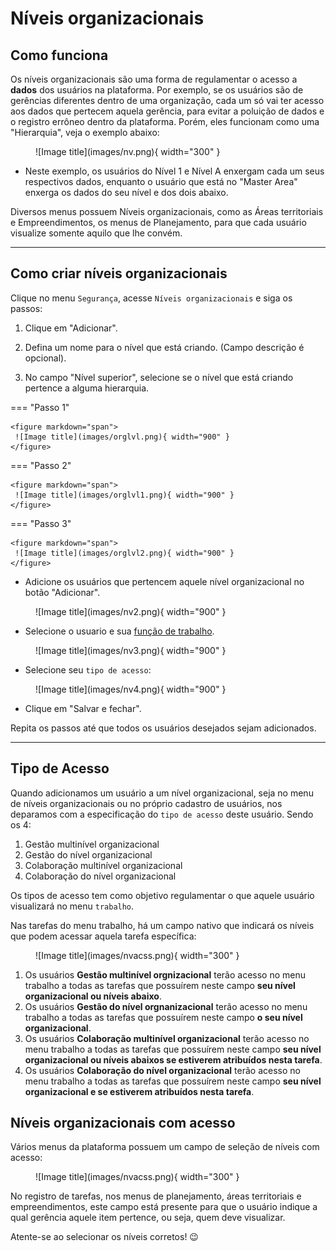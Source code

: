 # Níveis organizacionais

## Como funciona

Os níveis organizacionais são uma forma de regulamentar o acesso a **dados** dos usuários na plataforma. Por exemplo, se os usuários são de gerências diferentes dentro de uma organização, cada um só vai ter acesso aos dados que pertecem aquela gerência, para evitar a poluição de dados e o registro errôneo dentro da plataforma.
Porém, eles funcionam como uma "Hierarquia", veja o exemplo abaixo:

<figure markdown="span">
 ![Image title](images/nv.png){ width="300" }
</figure>

* Neste exemplo, os usuários do Nível 1 e Nível A enxergam cada um seus respectivos dados, enquanto o usuário que está no "Master Area" enxerga os dados do seu nível e dos dois abaixo.

Diversos menus possuem Níveis organizacionais, como as Áreas territoriais e Empreendimentos, os menus de Planejamento, para que cada usuário visualize somente aquilo que lhe convém.

---

## Como criar níveis organizacionais

Clique no menu `Segurança`, acesse `Níveis organizacionais` e siga os passos:

1. Clique em "Adicionar".

2. Defina um nome para o nível que está criando. (Campo descrição é opcional).

3. No campo "Nível superior", selecione se o nível que está criando pertence a alguma hierarquia.


=== "Passo 1"

    <figure markdown="span">
     ![Image title](images/orglvl.png){ width="900" }
    </figure>


=== "Passo 2"

    <figure markdown="span">
     ![Image title](images/orglvl1.png){ width="900" }
    </figure>


=== "Passo 3"

    <figure markdown="span">
     ![Image title](images/orglvl2.png){ width="900" }
    </figure>


* Adicione os usuários que pertencem aquele nível organizacional no botão "Adicionar".

<figure markdown="span">
 ![Image title](images/nv2.png){ width="900" }
</figure>

* Selecione o usuario e sua [função de trabalho](job_functions.md).

<figure markdown="span">
 ![Image title](images/nv3.png){ width="900" }
</figure>

* Selecione seu `tipo de acesso`:

<figure markdown="span">
 ![Image title](images/nv4.png){ width="900" }
</figure>

* Clique em "Salvar e fechar".

Repita os passos até que todos os usuários desejados sejam adicionados.

---

## Tipo de Acesso

Quando adicionamos um usuário a um nível organizacional, seja no menu de níveis organizacionais ou no próprio cadastro de usuários, nos deparamos com a especificação do `tipo de acesso` deste usuário. Sendo os 4:

1. Gestão multinível organizacional
2. Gestão do nível organizacional
3. Colaboração multinível organizacional
4. Colaboração do nível organizacional

Os tipos de acesso tem como objetivo regulamentar o que aquele usuário visualizará no menu `trabalho`.

Nas tarefas do menu trabalho, há um campo nativo que indicará os níveis que podem acessar aquela tarefa específica:

<figure markdown="span">
 ![Image title](images/nvacss.png){ width="300" }
</figure>

1. Os usuários **Gestão multinível orgnizacional** terão acesso no menu trabalho a todas as tarefas que possuírem neste campo **seu nível organizacional ou níveis abaixo**.  
2. Os usuários **Gestão do nível orgnanizacional** terão acesso no menu trabalho a todas as tarefas que possuírem neste campo **o seu nível organizacional**.  
3. Os usuários **Colaboração multinível organizacional** terão acesso no menu trabalho a todas as tarefas que possuírem neste campo **seu nível organizacional ou níveis abaixos se estiverem atribuídos nesta tarefa**.  
4. Os usuários **Colaboração do nível organizacional** terão acesso no menu trabalho a todas as tarefas que possuírem neste campo **seu nível organizacional e se estiverem atribuídos nesta tarefa**.

## Níveis organizacionais com acesso

Vários menus da plataforma possuem um campo de seleção de níveis com acesso:

<figure markdown="span">
 ![Image title](images/nvacss.png){ width="300" }
</figure>

No registro de tarefas, nos menus de planejamento, áreas territoriais e empreendimentos, este campo está presente para que o usuário indique a qual gerência aquele item pertence, ou seja, quem deve visualizar. 

Atente-se ao selecionar os níveis corretos! :wink: 
